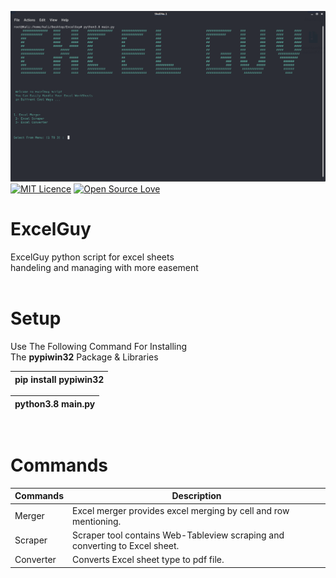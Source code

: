 ![Header](ExcelGuyino.png)
</br>
[![MIT Licence](https://badges.frapsoft.com/os/mit/mit.svg?v=103)](https://opensource.org/licenses/mit-license.php)
[![Open Source Love](https://badges.frapsoft.com/os/v3/open-source.svg?v=103)](https://github.com/ellerbrock/open-source-badges/)

# ExcelGuy

ExcelGuy python script for excel sheets </br>
handeling and managing with more easement </br>
</br>

# Setup

Use The Following Command For Installing </br>
The **pypiwin32** Package & Libraries

| pip install pypiwin32               |
| ----------------------------------- |

| python3.8 main.py               |
| ------------------------------- |

</br>

# Commands

| Commands | Description |
| ---------- | ----------- |
| Merger | Excel merger provides excel merging by cell and row mentioning. |
| Scraper | Scraper tool contains Web-Tableview scraping and converting to Excel sheet. |
| Converter | Converts Excel sheet type to pdf file. |


